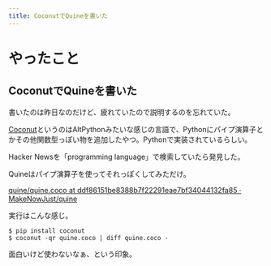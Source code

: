 ```yaml
---
title: CoconutでQuineを書いた
---
```


# やったこと

## CoconutでQuineを書いた

書いたのは昨日なのだけど、疲れていたので説明するのを忘れていた。

[Coconut](https://github.com/evhub/coconut)というのはAltPythonみたいな感じの言語で、Pythonにパイプ演算子とかその他関数型っぽい物を追加したやつ。Pythonで実装されているらしい。

Hacker Newsを「programming language」で検索していたら発見した。

Quineはパイプ演算子を使ってそれっぽくしてみただけ。

<a class="embedly-card" href="https://github.com/MakeNowJust/quine/blob/ddf86151be8388b7f22291eae7bf34044132fa85/quine.coco">quine/quine.coco at ddf86151be8388b7f22291eae7bf34044132fa85 · MakeNowJust/quine</a>

実行はこんな感じ。

```
$ pip install coconut
$ coconut -qr quine.coco | diff quine.coco -
```

面白いけど使わないなぁ、という印象。
